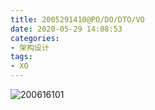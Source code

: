 ```yaml
---
title: 2005291410@PO/DO/DTO/VO
date: 2020-05-29 14:08:53
categories:
- 架构设计
tags:
- XO
---
```

![200616101](http://dbsvr-minio.cluee.tech/loft.cluee.tech/200616/200616101-xo.jpg "200616101")